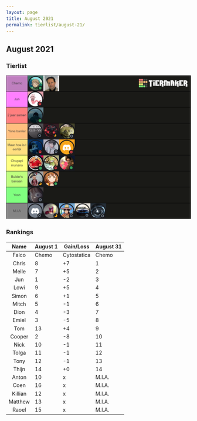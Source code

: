```yaml
---
layout: page
title: August 2021
permalink: tierlist/august-21/
---
```


## **August 2021**

### Tierlist
![tierlist-aug-21](../images/toxicity-aug-21.png)


### Rankings

| Name | August 1 | Gain/Loss | August 31
|:--------:|--------|-----|--------|
| Falco | Chemo | Cytostatica | Chemo
| Chris | 8 | +7 | 1
| Melle | 7 | +5 | 2
| Jun | 1 | -2 | 3
| Lowi | 9 | +5 | 4
| Simon | 6 | +1 | 5
| Mitch | 5 | -1 | 6
| Dion | 4 | -3 | 7
| Emiel | 3 | -5 | 8
| Tom | 13 | +4 | 9
| Cooper | 2 | -8 | 10
| Nick | 10 | -1 | 11
| Tolga | 11 | -1 | 12
| Tony | 12 | -1 | 13
| Thijn | 14 | +0 | 14
| Anton | 10 | x | M.I.A.
| Coen | 16 | x | M.I.A. 
| Killian | 12 | x | M.I.A.
| Matthew | 13 | x | M.I.A. 
| Raoel | 15 | x | M.I.A.



